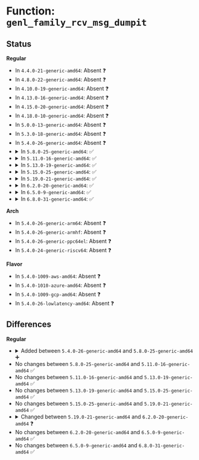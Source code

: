 # Function: <code>genl_family_rcv_msg_dumpit</code>

## Status
<b>Regular</b>
<ul>
<li>
In <code>4.4.0-21-generic-amd64</code>: Absent ❓
</li>
<li>
In <code>4.8.0-22-generic-amd64</code>: Absent ❓
</li>
<li>
In <code>4.10.0-19-generic-amd64</code>: Absent ❓
</li>
<li>
In <code>4.13.0-16-generic-amd64</code>: Absent ❓
</li>
<li>
In <code>4.15.0-20-generic-amd64</code>: Absent ❓
</li>
<li>
In <code>4.18.0-10-generic-amd64</code>: Absent ❓
</li>
<li>
In <code>5.0.0-13-generic-amd64</code>: Absent ❓
</li>
<li>
In <code>5.3.0-18-generic-amd64</code>: Absent ❓
</li>
<li>
In <code>5.4.0-26-generic-amd64</code>: Absent ❓
</li>
<li>
<details>
<summary>In <code>5.8.0-25-generic-amd64</code>: ✅</summary>

```c
int genl_family_rcv_msg_dumpit(const struct genl_family * family, struct sk_buff * skb, struct nlmsghdr * nlh, struct netlink_ext_ack * extack, const struct genl_ops * ops, int hdrlen, struct net * net)
```

```json
{
  "name": "genl_family_rcv_msg_dumpit",
  "collision_type": "Unique Static",
  "inline_type": "No",
  "funcs": [
    {
      "addr": 18446744071589836720,
      "name": "genl_family_rcv_msg_dumpit",
      "external": false,
      "loc": "net/netlink/genetlink.c:587",
      "file": "net/netlink/genetlink.c",
      "inline": "seen, unknown",
      "caller_inline": [],
      "caller_func": [
        "net/netlink/genetlink.c:genl_family_rcv_msg"
      ]
    }
  ],
  "symbols": [
    {
      "addr": 18446744071589836720,
      "name": "genl_family_rcv_msg_dumpit",
      "section": ".text",
      "bind": "STB_LOCAL",
      "size": 267
    }
  ]
}
```
</details>
</li>
<li>
<details>
<summary>In <code>5.11.0-16-generic-amd64</code>: ✅</summary>

```c
int genl_family_rcv_msg_dumpit(const struct genl_family * family, struct sk_buff * skb, struct nlmsghdr * nlh, struct netlink_ext_ack * extack, const struct genl_ops * ops, int hdrlen, struct net * net)
```

```json
{
  "name": "genl_family_rcv_msg_dumpit",
  "collision_type": "Unique Static",
  "inline_type": "No",
  "funcs": [
    {
      "addr": 18446744071589873280,
      "name": "genl_family_rcv_msg_dumpit",
      "external": false,
      "loc": "net/netlink/genetlink.c:657",
      "file": "net/netlink/genetlink.c",
      "inline": "seen, unknown",
      "caller_inline": [],
      "caller_func": [
        "net/netlink/genetlink.c:genl_family_rcv_msg"
      ]
    }
  ],
  "symbols": [
    {
      "addr": 18446744071589873280,
      "name": "genl_family_rcv_msg_dumpit",
      "section": ".text",
      "bind": "STB_LOCAL",
      "size": 267
    }
  ]
}
```
</details>
</li>
<li>
<details>
<summary>In <code>5.13.0-19-generic-amd64</code>: ✅</summary>

```c
int genl_family_rcv_msg_dumpit(const struct genl_family * family, struct sk_buff * skb, struct nlmsghdr * nlh, struct netlink_ext_ack * extack, const struct genl_ops * ops, int hdrlen, struct net * net)
```

```json
{
  "name": "genl_family_rcv_msg_dumpit",
  "collision_type": "Unique Static",
  "inline_type": "No",
  "funcs": [
    {
      "addr": 18446744071589779312,
      "name": "genl_family_rcv_msg_dumpit",
      "external": false,
      "loc": "net/netlink/genetlink.c:657",
      "file": "net/netlink/genetlink.c",
      "inline": "seen, unknown",
      "caller_inline": [],
      "caller_func": [
        "net/netlink/genetlink.c:genl_rcv_msg"
      ]
    }
  ],
  "symbols": [
    {
      "addr": 18446744071589779312,
      "name": "genl_family_rcv_msg_dumpit",
      "section": ".text",
      "bind": "STB_LOCAL",
      "size": 267
    }
  ]
}
```
</details>
</li>
<li>
<details>
<summary>In <code>5.15.0-25-generic-amd64</code>: ✅</summary>

```c
int genl_family_rcv_msg_dumpit(const struct genl_family * family, struct sk_buff * skb, struct nlmsghdr * nlh, struct netlink_ext_ack * extack, const struct genl_ops * ops, int hdrlen, struct net * net)
```

```json
{
  "name": "genl_family_rcv_msg_dumpit",
  "collision_type": "Unique Static",
  "inline_type": "No",
  "funcs": [
    {
      "addr": 18446744071590538880,
      "name": "genl_family_rcv_msg_dumpit",
      "external": false,
      "loc": "net/netlink/genetlink.c:649",
      "file": "net/netlink/genetlink.c",
      "inline": "seen, unknown",
      "caller_inline": [],
      "caller_func": [
        "net/netlink/genetlink.c:genl_rcv_msg"
      ]
    }
  ],
  "symbols": [
    {
      "addr": 18446744071590538880,
      "name": "genl_family_rcv_msg_dumpit",
      "section": ".text",
      "bind": "STB_LOCAL",
      "size": 267
    }
  ]
}
```
</details>
</li>
<li>
<details>
<summary>In <code>5.19.0-21-generic-amd64</code>: ✅</summary>

```c
int genl_family_rcv_msg_dumpit(const struct genl_family * family, struct sk_buff * skb, struct nlmsghdr * nlh, struct netlink_ext_ack * extack, const struct genl_ops * ops, int hdrlen, struct net * net)
```

```json
{
  "name": "genl_family_rcv_msg_dumpit",
  "collision_type": "Unique Static",
  "inline_type": "No",
  "funcs": [
    {
      "addr": 18446744071592148336,
      "name": "genl_family_rcv_msg_dumpit",
      "external": false,
      "loc": "net/netlink/genetlink.c:649",
      "file": "net/netlink/genetlink.c",
      "inline": "seen, unknown",
      "caller_inline": [],
      "caller_func": [
        "net/netlink/genetlink.c:genl_rcv_msg"
      ]
    }
  ],
  "symbols": [
    {
      "addr": 18446744071592148336,
      "name": "genl_family_rcv_msg_dumpit",
      "section": ".text",
      "bind": "STB_LOCAL",
      "size": 326
    }
  ]
}
```
</details>
</li>
<li>
<details>
<summary>In <code>6.2.0-20-generic-amd64</code>: ✅</summary>

```c
int genl_family_rcv_msg_dumpit(const struct genl_family * family, struct sk_buff * skb, struct nlmsghdr * nlh, struct netlink_ext_ack * extack, const struct genl_split_ops * ops, int hdrlen, struct net * net)
```

```json
{
  "name": "genl_family_rcv_msg_dumpit",
  "collision_type": "Unique Static",
  "inline_type": "No",
  "funcs": [
    {
      "addr": 18446744071593974720,
      "name": "genl_family_rcv_msg_dumpit",
      "external": false,
      "loc": "net/netlink/genetlink.c:892",
      "file": "net/netlink/genetlink.c",
      "inline": "seen, unknown",
      "caller_inline": [],
      "caller_func": [
        "net/netlink/genetlink.c:genl_family_rcv_msg"
      ]
    }
  ],
  "symbols": [
    {
      "addr": 18446744071593974720,
      "name": "genl_family_rcv_msg_dumpit",
      "section": ".text",
      "bind": "STB_LOCAL",
      "size": 274
    }
  ]
}
```
</details>
</li>
<li>
<details>
<summary>In <code>6.5.0-9-generic-amd64</code>: ✅</summary>

```c
int genl_family_rcv_msg_dumpit(const struct genl_family * family, struct sk_buff * skb, struct nlmsghdr * nlh, struct netlink_ext_ack * extack, const struct genl_split_ops * ops, int hdrlen, struct net * net)
```

```json
{
  "name": "genl_family_rcv_msg_dumpit",
  "collision_type": "Unique Static",
  "inline_type": "No",
  "funcs": [
    {
      "addr": 18446744071594351824,
      "name": "genl_family_rcv_msg_dumpit",
      "external": false,
      "loc": "net/netlink/genetlink.c:892",
      "file": "net/netlink/genetlink.c",
      "inline": "seen, unknown",
      "caller_inline": [],
      "caller_func": [
        "net/netlink/genetlink.c:genl_family_rcv_msg"
      ]
    }
  ],
  "symbols": [
    {
      "addr": 18446744071594351824,
      "name": "genl_family_rcv_msg_dumpit",
      "section": ".text",
      "bind": "STB_LOCAL",
      "size": 282
    }
  ]
}
```
</details>
</li>
<li>
<details>
<summary>In <code>6.8.0-31-generic-amd64</code>: ✅</summary>

```c
int genl_family_rcv_msg_dumpit(const struct genl_family * family, struct sk_buff * skb, struct nlmsghdr * nlh, struct netlink_ext_ack * extack, const struct genl_split_ops * ops, int hdrlen, struct net * net)
```

```json
{
  "name": "genl_family_rcv_msg_dumpit",
  "collision_type": "Unique Static",
  "inline_type": "No",
  "funcs": [
    {
      "addr": 18446744071595153648,
      "name": "genl_family_rcv_msg_dumpit",
      "external": false,
      "loc": "net/netlink/genetlink.c:1049",
      "file": "net/netlink/genetlink.c",
      "inline": "seen, unknown",
      "caller_inline": [],
      "caller_func": [
        "net/netlink/genetlink.c:genl_family_rcv_msg"
      ]
    }
  ],
  "symbols": [
    {
      "addr": 18446744071595153648,
      "name": "genl_family_rcv_msg_dumpit",
      "section": ".text",
      "bind": "STB_LOCAL",
      "size": 249
    }
  ]
}
```
</details>
</li>
</ul>
<b>Arch</b>
<ul>
<li>
In <code>5.4.0-26-generic-arm64</code>: Absent ❓
</li>
<li>
In <code>5.4.0-26-generic-armhf</code>: Absent ❓
</li>
<li>
In <code>5.4.0-26-generic-ppc64el</code>: Absent ❓
</li>
<li>
In <code>5.4.0-24-generic-riscv64</code>: Absent ❓
</li>
</ul>
<b>Flavor</b>
<ul>
<li>
In <code>5.4.0-1009-aws-amd64</code>: Absent ❓
</li>
<li>
In <code>5.4.0-1010-azure-amd64</code>: Absent ❓
</li>
<li>
In <code>5.4.0-1009-gcp-amd64</code>: Absent ❓
</li>
<li>
In <code>5.4.0-26-lowlatency-amd64</code>: Absent ❓
</li>
</ul>

## Differences
<b>Regular</b>
<ul>
<li>
<details>
<summary>Added between <code>5.4.0-26-generic-amd64</code> and <code>5.8.0-25-generic-amd64</code> ➕</summary>

```c
int genl_family_rcv_msg_dumpit(const struct genl_family * family, struct sk_buff * skb, struct nlmsghdr * nlh, struct netlink_ext_ack * extack, const struct genl_ops * ops, int hdrlen, struct net * net)
```
</details>
</li>
<li>
No changes between <code>5.8.0-25-generic-amd64</code> and <code>5.11.0-16-generic-amd64</code> ✅
</li>
<li>
No changes between <code>5.11.0-16-generic-amd64</code> and <code>5.13.0-19-generic-amd64</code> ✅
</li>
<li>
No changes between <code>5.13.0-19-generic-amd64</code> and <code>5.15.0-25-generic-amd64</code> ✅
</li>
<li>
No changes between <code>5.15.0-25-generic-amd64</code> and <code>5.19.0-21-generic-amd64</code> ✅
</li>
<li>
<details>
<summary>Changed between <code>5.19.0-21-generic-amd64</code> and <code>6.2.0-20-generic-amd64</code> ❓</summary>
<ul>
<li>
<b>Param type changed. </b>
<code>const struct genl_ops * ops</code> ➡️ <code>const struct genl_split_ops * ops</code>
</li>
</ul>
</details>
</li>
<li>
No changes between <code>6.2.0-20-generic-amd64</code> and <code>6.5.0-9-generic-amd64</code> ✅
</li>
<li>
No changes between <code>6.5.0-9-generic-amd64</code> and <code>6.8.0-31-generic-amd64</code> ✅
</li>
</ul>
